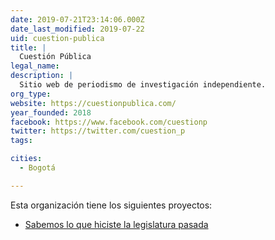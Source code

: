 ```yaml
---
date: 2019-07-21T23:14:06.000Z
date_last_modified: 2019-07-22
uid: cuestion-publica
title: |
  Cuestión Pública
legal_name: 
description: |
  Sitio web de periodismo de investigación independiente.
org_type: 
website: https://cuestionpublica.com/
year_founded: 2018
facebook: https://www.facebook.com/cuestionp
twitter: https://twitter.com/cuestion_p
tags:

cities: 
  - Bogotá

---
```


Esta organización tiene los siguientes proyectos:

- [Sabemos lo que hiciste la legislatura pasada](/proyectos/sabemos-lo-que-hiciste)
